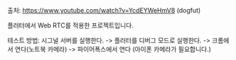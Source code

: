 출처: https://www.youtube.com/watch?v=YcdEYWeHmV8 (dogfut)

플러터에서 Web RTC를 적용한 프로젝트입니다.

테스트 방법: 시그널 서버를 실행한다. -> 플러터를 디버그 모드로 실행한다. -> 크롬에서 연다(노트북 카메라) -> 파이어폭스에서 연다 (아이폰 카메라가 필요합니다.)
